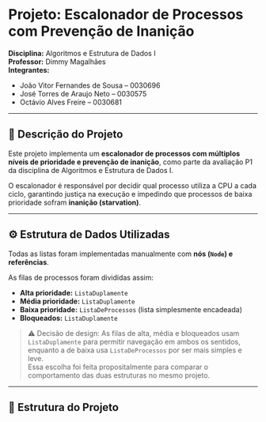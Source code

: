 # Projeto: Escalonador de Processos com Prevenção de Inanição

**Disciplina:** Algoritmos e Estrutura de Dados I  
**Professor:** Dimmy Magalhães  
**Integrantes:**  

- João Vitor Fernandes de Sousa –  0030696
- José Torres de Araujo Neto –  0030575
- Octávio Alves Freire – 0030681

---

## 🧠 Descrição do Projeto

Este projeto implementa um **escalonador de processos com múltiplos níveis de prioridade e prevenção de inanição**, como parte da avaliação P1 da disciplina de Algoritmos e Estrutura de Dados I.

O escalonador é responsável por decidir qual processo utiliza a CPU a cada ciclo, garantindo justiça na execução e impedindo que processos de baixa prioridade sofram **inanição (starvation)**.

---

## ⚙️ Estrutura de Dados Utilizadas
  
Todas as listas foram implementadas manualmente com **nós (`Node`) e referências**.

As filas de processos foram divididas assim:

- **Alta prioridade:** `ListaDuplamente`
- **Média prioridade:** `ListaDuplamente`
- **Baixa prioridade:** `ListaDeProcessos` (lista simplesmente encadeada)
- **Bloqueados:** `ListaDuplamente`

> ⚠️ Decisão de design: As filas de alta, média e bloqueados usam `ListaDuplamente` para permitir navegação em ambos os sentidos, enquanto a de baixa usa `ListaDeProcessos` por ser mais simples e leve.  
> Essa escolha foi feita propositalmente para comparar o comportamento das duas estruturas no mesmo projeto.

---

## 📁 Estrutura do Projeto
